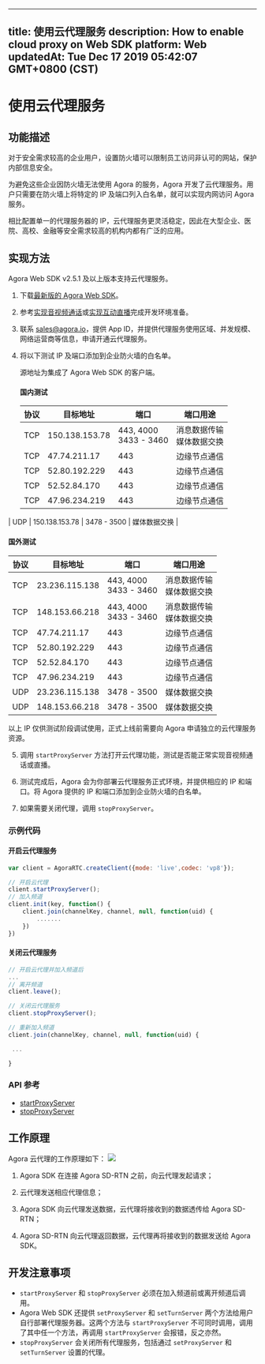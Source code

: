
---
title: 使用云代理服务
description: How to enable cloud proxy on Web SDK
platform: Web
updatedAt: Tue Dec 17 2019 05:42:07 GMT+0800 (CST)
---
# 使用云代理服务
## 功能描述

对于安全需求较高的企业用户，设置防火墙可以限制员工访问非认可的网站，保护内部信息安全。

为避免这些企业因防火墙无法使用 Agora 的服务，Agora 开发了云代理服务。用户只需要在防火墙上将特定的 IP 及端口列入白名单，就可以实现内网访问 Agora 服务。

相比配置单一的代理服务器的 IP，云代理服务更灵活稳定，因此在大型企业、医院、高校、金融等安全需求较高的机构内都有广泛的应用。

## 实现方法

Agora Web SDK v2.5.1 及以上版本支持云代理服务。

1. 下载[最新版的 Agora Web SDK](https://docs.agora.io/cn/Agora%20Platform/downloads)。
2. 参考[实现音视频通话](../../cn/Agora%20Platform/start_call_web.md)或[实现互动直播](../../cn/Agora%20Platform/start_live_web.md)完成开发环境准备。
3. 联系 sales@agora.io，提供 App ID，并提供代理服务使用区域、并发规模、网络运营商等信息，申请开通云代理服务。
4. 将以下测试 IP 及端口添加到企业防火墙的白名单。
   
	源地址为集成了 Agora Web SDK 的客户端。

   #### 国内测试

   | 协议 | 目标地址       | 端口                      | 端口用途                      |
   | ---- | -------------- | ------------------------- | ----------------------------- |
   | TCP  | 150.138.153.78 | 443, 4000<br/>3433 - 3460 | 消息数据传输<br/>媒体数据交换 |
   | TCP  | 47.74.211.17   | 443                       | 边缘节点通信                  |
   | TCP  | 52.80.192.229  | 443                       | 边缘节点通信                  |
   | TCP  | 52.52.84.170   | 443                       | 边缘节点通信                  |
   | TCP  | 47.96.234.219  | 443                       | 边缘节点通信                  |
| UDP  | 150.138.153.78 | 3478 - 3500               | 媒体数据交换                  |
   
 #### 国外测试
   
   | 协议 | 目标地址       | 端口                     | 端口用途                      |
   | ---- | -------------- | ------------------------ | ----------------------------- |
   | TCP  | 23.236.115.138 | 443, 4000<br/>3433 - 3460 | 消息数据传输<br/>媒体数据交换 |
   | TCP  | 148.153.66.218 | 443, 4000<br/>3433 - 3460 | 消息数据传输<br/>媒体数据交换 |
   | TCP  | 47.74.211.17   | 443                      | 边缘节点通信                  |
   | TCP  | 52.80.192.229  | 443                      | 边缘节点通信                  |
   | TCP  | 52.52.84.170   | 443                      | 边缘节点通信                  |
   | TCP  | 47.96.234.219  | 443                      | 边缘节点通信                  |
   | UDP  | 23.236.115.138 | 3478 - 3500               | 媒体数据交换                  |
   | UDP  | 148.153.66.218 | 3478 - 3500               | 媒体数据交换                  |

 <div class="alert note">以上 IP 仅供测试阶段调试使用，正式上线前需要向 Agora 申请独立的云代理服务资源。</div>


5. 调用 `startProxyServer` 方法打开云代理功能，测试是否能正常实现音视频通话或直播。

6. 测试完成后，Agora 会为你部署云代理服务正式环境，并提供相应的 IP 和端口。将 Agora 提供的 IP 和端口添加到企业防火墙的白名单。

7. 如果需要关闭代理，调用 `stopProxyServer`。

### 示例代码

#### 开启云代理服务

```javascript
var client = AgoraRTC.createClient({mode: 'live',codec: 'vp8'});

// 开启云代理
client.startProxyServer();
// 加入频道
client.init(key, function() {
    client.join(channelKey, channel, null, function(uid) {
        .......
    })
})
```

#### 关闭云代理服务

```javascript
// 开启云代理并加入频道后
...
// 离开频道
client.leave();

// 关闭云代理服务
client.stopProxyServer();

// 重新加入频道
client.join(channelKey, channel, null, function(uid) {

 ...

}
```

### API 参考

- [startProxyServer](https://docs.agora.io/cn/Agora%20Platform/API%20Reference/web/interfaces/agorartc.client.html#startproxyserver)
- [stopProxyServer](https://docs.agora.io/cn/Agora%20Platform/API%20Reference/web/interfaces/agorartc.client.html#stopproxyserver)

## 工作原理
Agora 云代理的工作原理如下：
![](https://web-cdn.agora.io/docs-files/1569400362511)

1. Agora SDK 在连接 Agora SD-RTN 之前，向云代理发起请求；

3. 云代理发送相应代理信息；
4. Agora SDK 向云代理发送数据，云代理将接收到的数据透传给 Agora SD-RTN；
5. Agora SD-RTN 向云代理返回数据，云代理再将接收到的数据发送给 Agora SDK。

## 开发注意事项

-  `startProxyServer` 和 `stopProxyServer` 必须在加入频道前或离开频道后调用。
- Agora Web SDK 还提供 `setProxyServer` 和 `setTurnServer` 两个方法给用户自行部署代理服务器。这两个方法与 `startProxyServer` 不可同时调用，调用了其中任一个方法，再调用 `startProxyServer` 会报错，反之亦然。
-  `stopProxyServer` 会关闭所有代理服务，包括通过 `setProxyServer` 和 `setTurnServer` 设置的代理。
